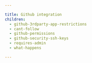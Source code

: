 ```yaml
---

title: Github integration
children:
  - github-3rdparty-app-restrictions
  - cant-follow
  - github-permissions
  - github-security-ssh-keys
  - requires-admin
  - what-happens

---
```

